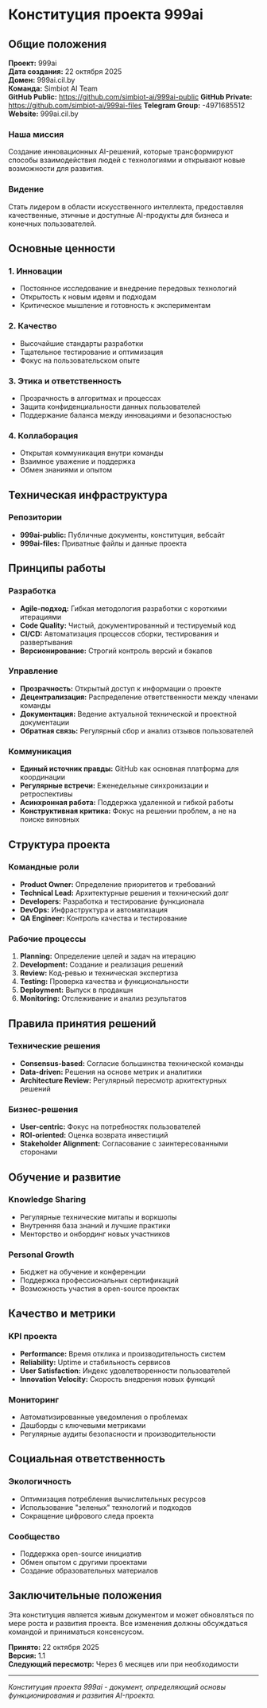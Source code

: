 # Конституция проекта 999ai

## Общие положения

**Проект:** 999ai  
**Дата создания:** 22 октября 2025  
**Домен:** 999ai.cil.by  
**Команда:** Simbiot AI Team  
**GitHub Public:** https://github.com/simbiot-ai/999ai-public
**GitHub Private:** https://github.com/simbiot-ai/999ai-files
**Telegram Group:** -4971685512
**Website:** 999ai.cil.by

### Наша миссия
Создание инновационных AI-решений, которые трансформируют способы взаимодействия людей с технологиями и открывают новые возможности для развития.

### Видение
Стать лидером в области искусственного интеллекта, предоставляя качественные, этичные и доступные AI-продукты для бизнеса и конечных пользователей.

## Основные ценности

### 1. Инновации
- Постоянное исследование и внедрение передовых технологий
- Открытость к новым идеям и подходам
- Критическое мышление и готовность к экспериментам

### 2. Качество
- Высочайшие стандарты разработки
- Тщательное тестирование и оптимизация
- Фокус на пользовательском опыте

### 3. Этика и ответственность
- Прозрачность в алгоритмах и процессах
- Защита конфиденциальности данных пользователей
- Поддержание баланса между инновациями и безопасностью

### 4. Коллаборация
- Открытая коммуникация внутри команды
- Взаимное уважение и поддержка
- Обмен знаниями и опытом

## Техническая инфраструктура

### Репозитории
- **999ai-public:** Публичные документы, конституция, вебсайт
- **999ai-files:** Приватные файлы и данные проекта

## Принципы работы

### Разработка
- **Agile-подход:** Гибкая методология разработки с короткими итерациями
- **Code Quality:** Чистый, документированный и тестируемый код
- **CI/CD:** Автоматизация процессов сборки, тестирования и развертывания
- **Версионирование:** Строгий контроль версий и бэкапов

### Управление
- **Прозрачность:** Открытый доступ к информации о проекте
- **Децентрализация:** Распределение ответственности между членами команды
- **Документация:** Ведение актуальной технической и проектной документации
- **Обратная связь:** Регулярный сбор и анализ отзывов пользователей

### Коммуникация
- **Единый источник правды:** GitHub как основная платформа для координации
- **Регулярные встречи:** Еженедельные синхронизации и ретроспективы
- **Асинхронная работа:** Поддержка удаленной и гибкой работы
- **Конструктивная критика:** Фокус на решении проблем, а не на поиске виновных

## Структура проекта

### Командные роли
- **Product Owner:** Определение приоритетов и требований
- **Technical Lead:** Архитектурные решения и технический долг
- **Developers:** Разработка и тестирование функционала
- **DevOps:** Инфраструктура и автоматизация
- **QA Engineer:** Контроль качества и тестирование

### Рабочие процессы
1. **Planning:** Определение целей и задач на итерацию
2. **Development:** Создание и реализация решений
3. **Review:** Код-ревью и техническая экспертиза
4. **Testing:** Проверка качества и функциональности
5. **Deployment:** Выпуск в продакшн
6. **Monitoring:** Отслеживание и анализ результатов

## Правила принятия решений

### Технические решения
- **Consensus-based:** Согласие большинства технической команды
- **Data-driven:** Решения на основе метрик и аналитики
- **Architecture Review:** Регулярный пересмотр архитектурных решений

### Бизнес-решения
- **User-centric:** Фокус на потребностях пользователей
- **ROI-oriented:** Оценка возврата инвестиций
- **Stakeholder Alignment:** Согласование с заинтересованными сторонами

## Обучение и развитие

### Knowledge Sharing
- Регулярные технические митапы и воркшопы
- Внутренняя база знаний и лучшие практики
- Менторство и онбординг новых участников

### Personal Growth
- Бюджет на обучение и конференции
- Поддержка профессиональных сертификаций
- Возможность участия в open-source проектах

## Качество и метрики

### KPI проекта
- **Performance:** Время отклика и производительность систем
- **Reliability:** Uptime и стабильность сервисов
- **User Satisfaction:** Индекс удовлетворенности пользователей
- **Innovation Velocity:** Скорость внедрения новых функций

### Мониторинг
- Автоматизированные уведомления о проблемах
- Дашборды с ключевыми метриками
- Регулярные аудиты безопасности и производительности

## Социальная ответственность

### Экологичность
- Оптимизация потребления вычислительных ресурсов
- Использование "зеленых" технологий и подходов
- Сокращение цифрового следа проекта

### Сообщество
- Поддержка open-source инициатив
- Обмен опытом с другими проектами
- Создание образовательных материалов

## Заключительные положения

Эта конституция является живым документом и может обновляться по мере роста и развития проекта. Все изменения должны обсуждаться командой и приниматься консенсусом.

**Принято:** 22 октября 2025  
**Версия:** 1.1  
**Следующий пересмотр:** Через 6 месяцев или при необходимости

---
*Конституция проекта 999ai - документ, определяющий основы функционирования и развития AI-проекта.*
